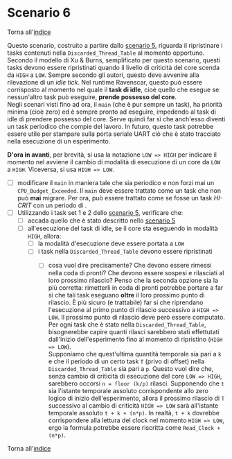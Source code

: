 # Scenario 6

Torna all'[indice](../index.md)

Questo scenario, costruito a partire dallo [scenario 5](../scenario_5/scenario_5.md), riguarda il ripristinare i tasks contenuti nella `Discarded_Thread_Table` al momento opportuno.
Secondo il modello di Xu & Burns, semplificato per questo scenario, questi tasks devono essere ripristinati quando il livello di criticità del core scenda da `HIGH` a `LOW`. Sempre secondo gli autori, questo deve avvenire alla rilevazione di un *idle tick*. Nel runtime Ravenscar, questo può essere corrisposto al momento nel quale il **task di idle**, cioè quello che esegue se nessun'altro task può eseguire, **prende possesso del core**.\
Negli scenari visti fino ad ora, il `main` (che è pur sempre un task), ha priorità minima (cioè zero) ed è sempre pronto ad eseguire, impedendo al task di idle di prendere possesso del core. Serve quindi far sì che anch'esso diventi un task periodico che compie del lavoro. In futuro, questo task potrebbe essere utile per stampare sulla porta seriale UART ciò che è stato tracciato nella esecuzione di un esperimento.

**D'ora in avanti**, per brevità, si usa la notazione `LOW => HIGH` per indicare il momento nel avviene il cambio di modalità di esecuzione di un core da `LOW` a `HIGH`. Viceversa, si usa `HIGH => LOW`.

- [ ] modificare il `main` in maniera tale che sia periodico e non forzi mai un `CPU_Budget_Exceeded`. Il `main` deve essere trattato come un task che non può **mai** migrare. Per ora, può essere trattato come se fosse un task *HI-CRIT* con un periodo di .
- [ ] Utilizzando i task set 1 e 2 dello [scenario 5](../scenario_5/scenario_5.md), verificare che:
  - [ ] accada quello che è stato descritto nello [scenario 5](../scenario_5/scenario_5.md)
  - [ ] all'esecuzione del task di idle, se il core sta eseguendo in modalità `HIGH`, allora:
    - [ ] la modalità d'esecuzione deve essere portata a `LOW`
    - [ ] i task nella `Discarded_Thread_Table` devono essere ripristinati
      - [ ] cosa vuol dire precisamente? Che devono essere rimessi nella coda di pronti? Che devono essere sospesi e rilasciati al loro prossimo rilascio? Penso che la seconda opzione sia la più corretta: rimetterli in coda di pronti potrebbe portare a far sì che tali task eseguano **oltre** il loro prossimo punto di rilascio. È più sicuro (e trattabile) far si che riprendano l'esecuzione al primo punto di rilascio successivo a `HIGH => LOW`. Il prossimo punto di rilascio deve però essere computato. Per ogni task che è stato nella `Discarded_Thread_Table`, bisognerebbe capire quanti rilasci sarebbero stati effettutati dall'inizio dell'esperimento fino al momento di ripristino (`HIGH => LOW`).\
      Supponiamo che quest'ultima quantità temporale sia pari a `k` e che il periodo di un certo task `T` (privo di offset) nella `Discarded_Thread_Table` sia pari a `p`. Questo vuol dire che, senza cambio di criticità di esecuzione del core `LOW => HIGH`, sarebbero occorsi `n = floor (k/p)` rilasci. Supponendo che `t` sia l'istante temporale assoluto corrispondente allo zero logico di inizio dell'esperimento, allora il prossimo rilascio di `T` successivo al cambio di criticità `HIGH => LOW` sarà all'istante temporale assoluto `t + k + (n*p)`. In realtà, `t + k` dovrebbe corrispondere alla lettura del clock nel momento `HIGH => LOW`, ergo la formula potrebbe essere riscritta come `Read_Clock + (n*p)`.


Torna all'[indice](../index.md)